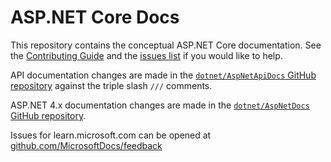 # ASP.NET Core Docs

This repository contains the conceptual ASP.NET Core documentation. See the [Contributing Guide](CONTRIBUTING.md) and the [issues list](https://github.com/dotnet/AspNetCore.Docs/issues) if you would like to help.

API documentation changes are made in the [`dotnet/AspNetApiDocs` GitHub repository](https://github.com/dotnet/AspNetApiDocs) against the triple slash `///` comments.

ASP.NET 4.x documentation changes are made in the [`dotnet/AspNetDocs` GitHub repository](https://github.com/dotnet/AspNetDocs).

Issues for learn.microsoft.com can be opened at [github.com/MicrosoftDocs/feedback](https://github.com/MicrosoftDocs/feedback)
